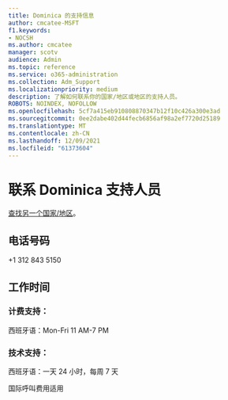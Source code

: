 ```yaml
---
title: Dominica 的支持信息
author: cmcatee-MSFT
f1.keywords:
- NOCSH
ms.author: cmcatee
manager: scotv
audience: Admin
ms.topic: reference
ms.service: o365-administration
ms.collection: Adm_Support
ms.localizationpriority: medium
description: 了解如何联系你的国家/地区或地区的支持人员。
ROBOTS: NOINDEX, NOFOLLOW
ms.openlocfilehash: 5cf7a415eb910808870347b12f10c426a300e3ad
ms.sourcegitcommit: 0ee2dabe402d44fecb6856af98a2ef7720d25189
ms.translationtype: MT
ms.contentlocale: zh-CN
ms.lasthandoff: 12/09/2021
ms.locfileid: "61373604"
---
```

# <a name="contact-support-for-dominica"></a>联系 Dominica 支持人员

[查找另一个国家/地区](../get-help-support.md)。

## <a name="phone-number"></a>电话号码
+1 312 843 5150

## <a name="hours"></a>工作时间
### <a name="billing-support"></a>计费支持：

西班牙语：Mon-Fri 11 AM-7 PM

### <a name="technical-support"></a>技术支持：

西班牙语：一天 24 小时，每周 7 天

国际呼叫费用适用
